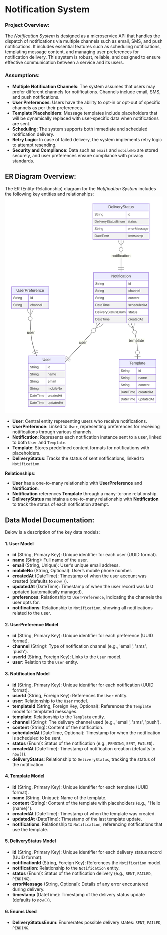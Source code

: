 # Notification System

### Project Overview:

The _Notification System_ is designed as a microservice API that handles the dispatch of notifications via multiple channels such as email, SMS, and push notifications. It includes essential features such as scheduling notifications, templating message content, and managing user preferences for notification delivery. This system is robust, reliable, and designed to ensure effective communication between a service and its users.

### Assumptions:

-   **Multiple Notification Channels**: The system assumes that users may prefer different channels for notifications. Channels include email, SMS, and push notifications.
-   **User Preferences**: Users have the ability to opt-in or opt-out of specific channels as per their preferences.
-   **Template Placeholders**: Message templates include placeholders that will be dynamically replaced with user-specific data when notifications are sent.
-   **Scheduling**: The system supports both immediate and scheduled notification delivery.
-   **Retry Logic**: In case of failed delivery, the system implements retry logic to attempt resending.
-   **Security and Compliance**: Data such as `email` and `mobileNo` are stored securely, and user preferences ensure compliance with privacy standards.
## ER Diagram Overview:

The ER (Entity-Relationship) diagram for the _Notification System_ includes the following key entities and relationships:
![ER- Diagram Image](https://raw.githubusercontent.com/prashant-hada/Notification-System-micro-service-/22da1cfbcb168c9ccc84f03180cbc99f97f3dd2c/ER-Diagram/ER-Diagram.svg)

-   **User**: Central entity representing users who receive notifications.
-   **UserPreference**: Linked to `User`, representing preferences for receiving notifications through various channels.
-   **Notification**: Represents each notification instance sent to a user, linked to both `User` and `Template`.
-   **Template**: Stores predefined content formats for notifications with placeholders.
-   **DeliveryStatus**: Tracks the status of sent notifications, linked to `Notification`.

**Relationships**:

-   **User** has a one-to-many relationship with **UserPreference** and **Notification**.
-   **Notification** references **Template** through a many-to-one relationship.
-   **DeliveryStatus** maintains a one-to-many relationship with **Notification** to track the status of each notification attempt.

## Data Model Documentation:

Below is a description of the key data models:

#### 1. **User Model**

-   **id** (String, Primary Key): Unique identifier for each user (UUID format).
-   **name** (String): Full name of the user.
-   **email** (String, Unique): User’s unique email address.
-   **mobileNo** (String, Optional): User’s mobile phone number.
-   **createdAt** (DateTime): Timestamp of when the user account was created (defaults to `now()`).
-   **updatedAt** (DateTime): Timestamp of when the user record was last updated (automatically managed).
-   **preferences**: Relationship to `UserPreference`, indicating the channels the user opts for.
-   **notifications**: Relationship to `Notification`, showing all notifications related to the user.

#### 2. **UserPreference Model**

-   **id** (String, Primary Key): Unique identifier for each preference (UUID format).
-   **channel** (String): Type of notification channel (e.g., 'email', 'sms', 'push').
-   **userId** (String, Foreign Key): Links to the `User` model.
-   **user**: Relation to the `User` entity.

#### 3. **Notification Model**

-   **id** (String, Primary Key): Unique identifier for each notification (UUID format).
-   **userId** (String, Foreign Key): References the `User` entity.
-   **user**: Relationship to the `User` model.
-   **templateId** (String, Foreign Key, Optional): References the `Template` model for templated messages.
-   **template**: Relationship to the `Template` entity.
-   **channel** (String): The delivery channel used (e.g., 'email', 'sms', 'push').
-   **content** (String): Content of the notification.
-   **scheduledAt** (DateTime, Optional): Timestamp for when the notification is scheduled to be sent.
-   **status** (Enum): Status of the notification (e.g., `PENDING`, `SENT`, `FAILED`).
-   **createdAt** (DateTime): Timestamp of notification creation (defaults to `now()`).
-   **deliveryStatus**: Relationship to `DeliveryStatus`, tracking the status of the notification.

#### 4. **Template Model**

-   **id** (String, Primary Key): Unique identifier for each template (UUID format).
-   **name** (String, Unique): Name of the template.
-   **content** (String): Content of the template with placeholders (e.g., "Hello {name}").
-   **createdAt** (DateTime): Timestamp of when the template was created.
-   **updatedAt** (DateTime): Timestamp of the last template update.
-   **notifications**: Relationship to `Notification`, referencing notifications that use the template.

#### 5. **DeliveryStatus Model**

-   **id** (String, Primary Key): Unique identifier for each delivery status record (UUID format).
-   **notificationId** (String, Foreign Key): References the `Notification` model.
-   **notification**: Relationship to the `Notification` entity.
-   **status** (Enum): Status of the notification delivery (e.g., `SENT`, `FAILED`, `PENDING`).
-   **errorMessage** (String, Optional): Details of any error encountered during delivery.
-   **timestamp** (DateTime): Timestamp of the delivery status update (defaults to `now()`).

#### 6. **Enums Used**

-   **DeliveryStatusEnum**: Enumerates possible delivery states: `SENT`, `FAILED`, `PENDING`.